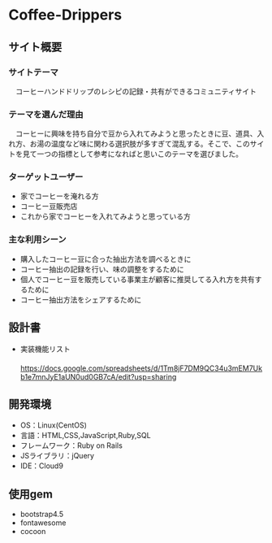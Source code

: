 # Coffee-Drippers

## サイト概要
### サイトテーマ
　コーヒーハンドドリップのレシピの記録・共有ができるコミュニティサイト
 
### テーマを選んだ理由
　コーヒーに興味を持ち自分で豆から入れてみようと思ったときに豆、道具、入れ方、お湯の温度など味に関わる選択肢が多すぎて混乱する。そこで、このサイトを見て一つの指標として参考になればと思いこのテーマを選びました。
 
### ターゲットユーザー
- 家でコーヒーを淹れる方
- コーヒー豆販売店
- これから家でコーヒーを入れてみようと思っている方
 
### 主な利用シーン
- 購入したコーヒー豆に合った抽出方法を調べるときに
- コーヒー抽出の記録を行い、味の調整をするために
- 個人でコーヒー豆を販売している事業主が顧客に推奨してる入れ方を共有するために
- コーヒー抽出方法をシェアするために

## 設計書
- 実装機能リスト  
　https://docs.google.com/spreadsheets/d/1Tm8jF7DM9QC34u3mEM7Ukb1e7mnJyE1aUN0ud0GB7cA/edit?usp=sharing

## 開発環境
- OS：Linux(CentOS)
- 言語：HTML,CSS,JavaScript,Ruby,SQL
- フレームワーク：Ruby on Rails
- JSライブラリ：jQuery
- IDE：Cloud9

## 使用gem
- bootstrap4.5
- fontawesome
- cocoon
